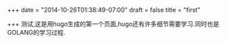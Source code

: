 +++
date = "2014-10-26T01:38:49-07:00"
draft = false
title = "first"

+++
测试,这是用hugo生成的第一个页面,hugo还有许多细节需要学习.同时也是GOLANG的学习过程.
